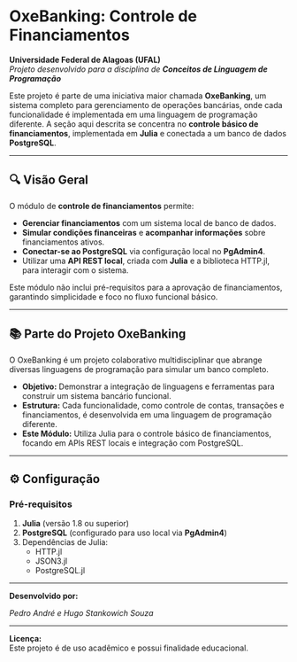 # OxeBanking: Controle de Financiamentos  

**Universidade Federal de Alagoas (UFAL)**  
*Projeto desenvolvido para a disciplina de **Conceitos de Linguagem de Programação***

Este projeto é parte de uma iniciativa maior chamada **OxeBanking**, um sistema completo para gerenciamento de operações bancárias, onde cada funcionalidade é implementada em uma linguagem de programação diferente. A seção aqui descrita se concentra no **controle básico de financiamentos**, implementada em **Julia** e conectada a um banco de dados **PostgreSQL**.

---

## 🔍 **Visão Geral**

O módulo de **controle de financiamentos** permite:  
- **Gerenciar financiamentos** com um sistema local de banco de dados.  
- **Simular condições financeiras** e **acompanhar informações** sobre financiamentos ativos.  
- **Conectar-se ao PostgreSQL** via configuração local no **PgAdmin4**.  
- Utilizar uma **API REST local**, criada com **Julia** e a biblioteca HTTP.jl, para interagir com o sistema.

Este módulo não inclui pré-requisitos para a aprovação de financiamentos, garantindo simplicidade e foco no fluxo funcional básico.

---

## 📚 **Parte do Projeto OxeBanking**
O OxeBanking é um projeto colaborativo multidisciplinar que abrange diversas linguagens de programação para simular um banco completo.

- **Objetivo:** Demonstrar a integração de linguagens e ferramentas para construir um sistema bancário funcional.
- **Estrutura:** Cada funcionalidade, como controle de contas, transações e financiamentos, é desenvolvida em uma linguagem de programação diferente.
- **Este Módulo:** Utiliza Julia para o controle básico de financiamentos, focando em APIs REST locais e integração com PostgreSQL.

---

## ⚙️ **Configuração**

### Pré-requisitos  
1. **Julia** (versão 1.8 ou superior)  
2. **PostgreSQL** (configurado para uso local via **PgAdmin4**)  
3. Dependências de Julia:  
   - HTTP.jl  
   - JSON3.jl  
   - PostgreSQL.jl

  ---

**Desenvolvido por:**  

*Pedro André e Hugo Stankowich Souza*  

---

**Licença:**  
Este projeto é de uso acadêmico e possui finalidade educacional.  
